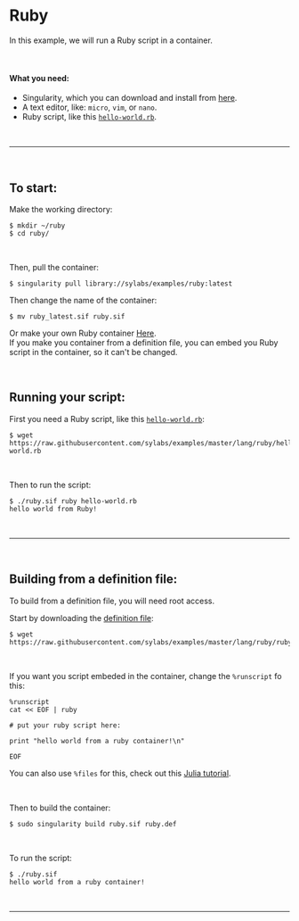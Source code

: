 # Ruby

In this example, we will run a Ruby script in a container.

<br>

#### What you need:
 - Singularity, which you can download and install from [here](https://github.com/sylabs/singularity).
 - A text editor, like: `micro`, `vim`, or `nano`.
 - Ruby script, like this [`hello-world.rb`](https://raw.githubusercontent.com/sylabs/examples/master/lang/ruby/ruby.def).

<br>

____

<br>


## To start:

Make the working directory:

```
$ mkdir ~/ruby
$ cd ruby/
```

<br>

Then, pull the container:

```
$ singularity pull library://sylabs/examples/ruby:latest
```

Then change the name of the container:

```
$ mv ruby_latest.sif ruby.sif
```

Or make your own Ruby container [Here](#building-from-a-definition-file).<br>
If you make you container from a definition file, you can embed you Ruby script in the container, so it can't be changed.

<br>

## Running your script:


First you need a Ruby script, like this [`hello-world.rb`](https://raw.githubusercontent.com/sylabs/examples/master/lang/ruby/ruby.def):

```
$ wget https://raw.githubusercontent.com/sylabs/examples/master/lang/ruby/hello-world.rb
```

<br>

Then to run the script:

```
$ ./ruby.sif ruby hello-world.rb
hello world from Ruby!
```

<br>

____


<br>

## Building from a definition file:


To build from a definition file, you will need root access.

Start by downloading the [definition file](https://raw.githubusercontent.com/sylabs/examples/master/lang/ruby/ruby.def):

```
$ wget https://raw.githubusercontent.com/sylabs/examples/master/lang/ruby/ruby.def
```

<br>

If you want you script embeded in the container, change the `%runscript` fo this:

```
%runscript
cat << EOF | ruby

# put your ruby script here:

print "hello world from a ruby container!\n"

EOF
```

You can also use `%files` for this, check out this [Julia tutorial](https://github.com/sylabs/examples/tree/master/lang/julia#embed-the-script-into-your-container).

<br>

Then to build the container:

```
$ sudo singularity build ruby.sif ruby.def
```

<br>

To run the script:

```
$ ./ruby.sif
hello world from a ruby container!
```


<br>

____

<br>

